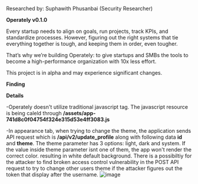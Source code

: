 Researched by: Suphawith Phusanbai (Security Researcher)

**Operately v0.1.0**

Every startup needs to align on goals, run projects, track KPIs, and standardize processes. However, figuring out the right systems that tie everything together is tough, and keeping them in order, even tougher.

That’s why we’re building Operately: to give startups and SMBs the tools to become a high-performance organization with 10x less effort.

This project is in alpha and may experience significant changes.

**Finding**

**Details**

-Operately doesn't utilize traditional javascript tag. The javascript resource is being caleld through **/assets/app-741d8c0f04754f324e315d53e4ff3083.js**

-In appearance tab, when trying to change the theme, the application sends API request which is **/api/v2/update_profile** along with following data **id** and **theme**. The theme parameter has 3 options: light, dark and system. If the value inside theme parameter isnt one of them, the app won't render the correct color. resulting in white default background.
There is a possibiltiy for the attacker to find broken access control vulnerability in the POST API request to try to change other users theme if the attacker figures out the token that display after the username.
![image](https://github.com/user-attachments/assets/d089ece3-bd24-4e5e-8a64-38d7cb327252)



